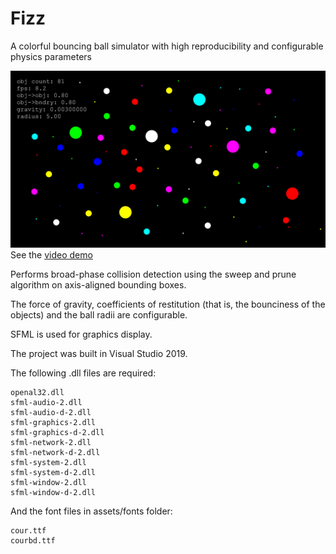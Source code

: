 # Fizz
A colorful bouncing ball simulator with high reproducibility and configurable physics parameters

[![screenshot](./assets/screenshots/fizz_spread.PNG)](https://www.youtube.com/watch?v=2Ld3AF5m-Y8)
See the [video demo](https://www.youtube.com/watch?v=2Ld3AF5m-Y8)

Performs broad-phase collision detection using the sweep and prune algorithm on axis-aligned bounding boxes.

The force of gravity, coefficients of restitution (that is, the bounciness of the objects) and the ball radii are configurable.

SFML is used for graphics display.

The project was built in Visual Studio 2019.

The following .dll files are required:
```
openal32.dll
sfml-audio-2.dll
sfml-audio-d-2.dll
sfml-graphics-2.dll
sfml-graphics-d-2.dll
sfml-network-2.dll
sfml-network-d-2.dll
sfml-system-2.dll
sfml-system-d-2.dll
sfml-window-2.dll
sfml-window-d-2.dll
```

And the font files in assets/fonts folder:
```
cour.ttf
courbd.ttf
```